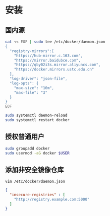 # 安装

## 国内源

```sh
cat << EOF | sudo tee /etc/docker/daemon.json
{
  "registry-mirrors":[
    "https://hub-mirror.c.163.com",
    "https://mirror.baidubce.com",
    "https://qby02i3s.mirror.aliyuncs.com",
    "https://docker.mirrors.ustc.edu.cn"
  ],
  "log-driver": "json-file",
  "log-opts": {
    "max-size": "10m",
    "max-file": "3"
  }
}
EOF

sudo systemctl daemon-reload
sudo systemctl restart docker
```

## 授权普通用户

```sh
sudo groupadd docker
sudo usermod -aG docker $USER
```

## 添加非安全镜像仓库

`vim /etc/docker/daemon.json`

```json
{
  "insecure-registries" : [
    "http://registry.example.com:5000"
  ]
}
```
